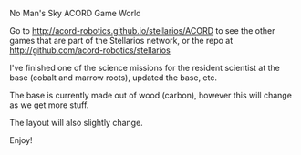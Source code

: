 No Man's Sky ACORD Game World

Go to  http://acord-robotics.github.io/stellarios/ACORD to see the other games  that are part of the Stellarios network, or the repo at  http://github.com/acord-robotics/stellarios

I've finished one  of the science missions for the resident scientist at the base (cobalt  and marrow roots), updated the base, etc.

The base is currently made out of wood (carbon), however this will change as we get more stuff.

The layout will also slightly change.

Enjoy!
